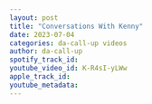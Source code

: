 ```yaml
---
layout: post
title: "Conversations With Kenny"
date: 2023-07-04
categories: da-call-up videos
author: da-call-up
spotify_track_id: 
youtube_video_id: K-R4sI-yLWw
apple_track_id: 
youtube_metadata: 
---
```

